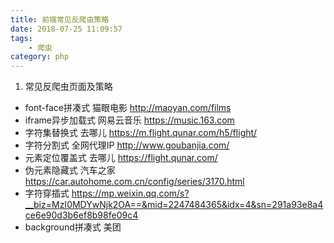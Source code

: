 ```yaml
---
title: 前端常见反爬虫策略
date: 2018-07-25 11:09:57
tags:
    - 爬虫
category: php
---
```


1. 常见反爬虫页面及策略

<!-- more -->

- font-face拼凑式
    猫眼电影 http://maoyan.com/films
- iframe异步加载式
    网易云音乐 https://music.163.com
- 字符集替换式
    去哪儿 https://m.flight.qunar.com/h5/flight/
- 字符分割式
全网代理IP http://www.goubanjia.com/
- 元素定位覆盖式
去哪儿 https://flight.qunar.com/
- 伪元素隐藏式
汽车之家 https://car.autohome.com.cn/config/series/3170.html
- 字符穿插式
https://mp.weixin.qq.com/s?__biz=MzI0MDYwNjk2OA==&mid=2247484365&idx=4&sn=291a93e8a4ce6e90d3b6ef8b98fe09c4
- background拼凑式
美团 